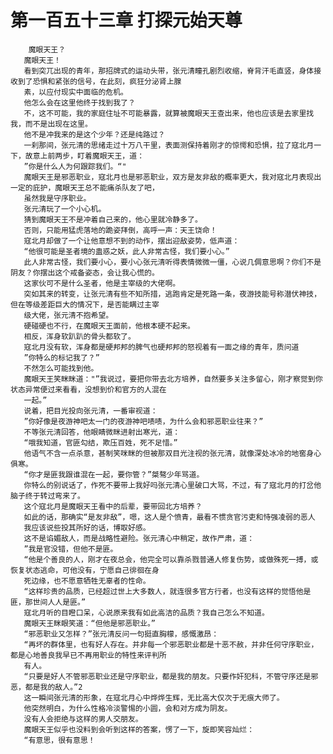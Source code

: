 # 第一百五十三章 打探元始天尊
        魔眼天王？
       魔眼天王！
       看到突兀出现的青年，那招牌式的运动头带，张元清瞳孔剧烈收缩，脊背汗毛直竖，身体接收到了恐惧和紧张的信号，在此刻，疯狂分泌肾上腺
       素，以应付现实中面临的危机。
       他怎么会在这里他终于找到我了？
       不，这不可能，我的家庭住址不可能暴露，就算被魔眼天王查出来，他也应该是去家里找我，而不是出现在这里。
       他不是冲我来的是这个少年？还是纯路过？
       一刹那间，张元清的思绪走过十万八干里，表面测保持着刚才的惊愕和恐惧，拉了寇北月一下，故意上前两步，盯着魔眼天王，道：
       ”你是什么人为何跟踪我们。“"
       魔眼天王是邪恶职业，寇北月也是邪恶职业，双方是友非敌的概率更大，我对寇北月表现出一定的庇护，魔眼天王总不能痛杀队友了吧，
       虽然我是守序职业。
       张元清玩了一个小心机。
       猜到魔眼天王不是冲着自己来的，他心里就冷静多了。
       否则，只能用猛虎落地的跪姿拜倒，高呼一声：天王饶命！
       寇北月却做了一个让他意想不到的动作，摆出迎敌姿势，低声道：
       “他很可能是圣者境的蛊惑之妖，此人非常古怪，我们要小心。”
       此人非常古怪，我们要小心，要小心张元清听得表情微微一僵，心说几倜意思啊？你们不是阴友？你摆出这个戒备姿态，会让我心慌的。
       这家伙可不是什么圣者，他是主宰级的大佬啊。
       突如其来的转变，让张元清有些不知所措，逃跑肯定是死路一条，夜游技能号称潜伏神技，但在等级差距巨大的情况下，是否能瞒过主宰
       级大佬，张元清不抱希望。
       硬碰硬也不行，在魔眼天王面前，他根本硬不起来。
       相反，浑身软趴趴的骨头都软了。
       寇北月没有软，浑身都是硬邦邦的脾气也硬邦邦的怒视着有一面之缘的青年，质问道
       ”你特么的标记我了？”
       不然怎么可能找到他。
       魔眼天王笑眯眯道："”我说过，要把你带去北方培养，自然要多关注多留心，刚才察觉到你状态异常便过来看看，没想到价和官方的人混在
       一起。”
       说着，把目光投向张元清，一番审视道：
       ”你好像是夜游神吧太一门的夜游神吧啧啧，为什么会和邪恶职业往来？”
       不等张元清回答，他眼睛微眯进射出寒光，道：
       “哦我知道，官匪勾结，欺压百姓，死不足惜。”
       他语气不含一点杀意，甚制笑咪眯的但被那双目光注视的张元清，就像深处冰冷的地窖身心俱寒。
       “你才是匪我跟谁混在一起，要你管？”桀骜少年骂道。
       你特么的别说话了，作死不要带上我好吗张元清心里破口大骂，不过，有了寇北月的打岔他脑子终于转过弯来了。
       这个寇北月是魔眼天王看中的后辈，要带回北方培养？
       如此的话，那确实“是友非敌”，嗯，这人是个愤青，最看不惯贪官污吏和恃强凌弱的恶人
       我应该说些投其所好的话，博取好感。
       这不是谄媚敌人，而是战略性避险。张元清心中稍定，故作严肃，道：
       ”我是官没错，但他不是匪。
       “他是个善良的人，刚才在夜总会，他完全可以靠杀戮普通人修复伤势，或做殊死一搏，或恢复状态逃命，可他没有，宁愿自己徘徊在身
       死边缘，也不愿意牺牲无辜者的性命。
       “这样珍贵的品质，已经超过世上大多数人，就连很多官方行者，也没有这样的觉悟他是匪，那世间人人是匪。”
       寇北月听的目瞪口呆，心说原来我有如此高洁的品质？我自己怎么不知道。
       魔眼天王眯眼笑道：“但他是邪恶职业。”
       “邪恶职业又怎样？”张元清反问一句挺直胸檬，感慨激昂：
       “再坏的群体里，也有好人存在。并非每一个邪恶职业都是十恶不赦，并非任何守序职业，都是心地善良我早已不再用职业的特性来评判所
       有人。
       “只要是好人不管邪恶职业还是守序职业，都是我的朋友。只要作奸犯科，不管守序还是邪恶，都是我的敌人。”2
       这一瞬间张元清的形象，在寇北月心中烨烨生辉，无比高大仅次于无痕大师了。
       他突然明白，为什么性格冷淡警惕的小圆，会和对方成为阴友。
       没有人会拒绝与这样的男人交朋友。
       魔眼天王似乎也没料到会听到这样的答案，愣了一下，旋即笑容灿烂：
       “有意思，很有意思！
